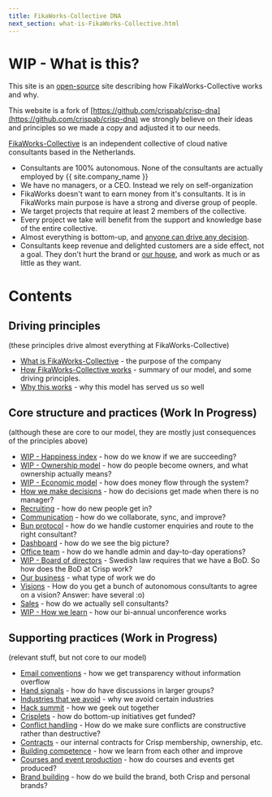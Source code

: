 ```yaml
---
title: FikaWorks-Collective DNA
next_section: what-is-FikaWorks-Collective.html
---
```


WIP - What is this?
=============

This site is an [open-source](http://en.wikipedia.org/wiki/Open_source) site
describing how FikaWorks-Collective works and why.

This website is a fork of
[https://github.com/crispab/crisp-dna](https://github.com/crispab/crisp-dna)
we strongly believe on their ideas and principles so we made a copy and
adjusted it to our needs.

[FikaWorks-Collective](https://FikaWorks-Collective) is an independent collective of
cloud native consultants based in the Netherlands. 

- Consultants are 100% autonomous. None of the consultants are actually employed by {{ site.company_name }}
- We have no managers, or a CEO. Instead we rely on self-organization
- FikaWorks doesn't want to earn money from it's consultants. It is in FikaWorks main purpose is have a strong and diverse group of people.
- We target projects that require at least 2 members of the collective.
- Every project we take will benefit from the support and knowledge base of the entire collective.
- Almost everything is bottom-up, and [anyone can drive any decision](decisions.html).
- Consultants keep revenue and delighted customers are a side effect, not a goal. They don't hurt the brand or [our house](what-is-fikaworks.html), and work as much or as little as they want.

Contents
========

Driving principles
------------------

(these principles drive almost everything at FikaWorks-Collective)

- [What is FikaWorks-Collective](what-is-FikaWorks-Collective.html) - the purpose of the
company
- [How FikaWorks-Collective works](how-FikaWorks-Collective-works.html) - summary of our model, and
some driving principles.
- [Why this works](why-this-works.html) - why this model has served us so well

Core structure and practices (Work In Progress)
----------------------------

(although these are core to our model, they are mostly just consequences of the
principles above)

- [WIP - Happiness index](happiness-index.html) - how do we know if we are
succeeding?
- [WIP - Ownership model](ownership-model.html) - how do people become owners, and what ownership actually means?
- [WIP - Economic model](economic-model.html) - how does money flow through the  system?
- [How we make decisions](decisions.html) - how do decisions get made when
there is no manager?
- [Recruiting](recruiting.html) - how do new people get in?
- [Communication](communication.html) - how do we collaborate, sync, and
improve?
- [Bun protocol](bun-protocol.html) - how do we handle customer enquiries and
route to the right consultant?
- [Dashboard](dashboard.html) - how do we see the big picture?
- [Office team](office-team.html) - how do we handle admin and day-to-day
operations?
- [WIP - Board of directors](board.html) - Swedish law requires that we have a BoD.
So how does the BoD at Crisp work?
- [Our business](our-business.html) - what type of work we do
- [Visions](visions.html) - How do you get a bunch of autonomous consultants to agree on a vision? Answer: have several :o)
- [Sales](sales.html) - how do we actually sell consultants?
- [WIP - How we learn](unconference.html) - how our bi-annual unconference
works

Supporting practices (Work in Progress)
--------------------

(relevant stuff, but not core to our model)

- [Email conventions](email-conventions.html) - how we get transparency without
information overflow
- [Hand signals](hand-signals.html) - how do have discussions in larger groups?
- [Industries that we avoid](industries-that-we-avoid.html) - why we avoid
certain industries
- [Hack summit](hack-summit.html) - how we geek out together
- [Crisplets](crisplets.html) - how do bottom-up initiatives get funded?
- [Conflict handling](conflict-handling.html) - How do we make sure conflicts
are constructive rather than destructive?
- [Contracts](contracts.html) - our internal contracts for Crisp membership,
ownership, etc.
- [Building competence](building-competence.html) - how we learn from each
other and improve
- [Courses and event production](courses-and-event-production.html) - how do
courses and events get produced?
- [Brand building](brand-building.html) - how do we build the brand, both Crisp
and personal brands?
